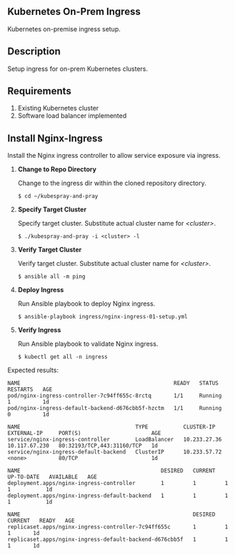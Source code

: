 ## Kubernetes On-Prem Ingress ##

Kubernetes on-premise ingress setup.

## Description ##

Setup ingress for on-prem Kubernetes clusters.

## Requirements ##

1. Existing Kubernetes cluster 
2. Software load balancer implemented

## Install Nginx-Ingress ##

Install the Nginx ingress controller to allow service exposure via ingress.  

1. __Change to Repo Directory__

    Change to the ingress dir within the cloned repository directory.  

   `$ cd ~/kubespray-and-pray`  

2. __Specify Target Cluster__

   Specify target cluster. Substitute actual cluster name for _\<cluster\>_. 

   `$ ./kubespray-and-pray -i <cluster> -l`  

3. __Verify Target Cluster__

   Verify target cluster. Substitute actual cluster name for _\<cluster\>_. 

   `$ ansible all -m ping`

4. __Deploy Ingress__

    Run Ansible playbook to deploy Nginx ingress.

   `$ ansible-playbook ingress/nginx-ingress-01-setup.yml`  

5. __Verify Ingress__

    Run Ansible playbook to validate Nginx ingress.

   `$ kubectl get all -n ingress`  

Expected results:
```
NAME                                                READY   STATUS    RESTARTS   AGE
pod/nginx-ingress-controller-7c94ff655c-8rctq       1/1     Running   1          1d
pod/nginx-ingress-default-backend-d676cbb5f-hzctm   1/1     Running   0          1d

NAME                                    TYPE           CLUSTER-IP     EXTERNAL-IP     PORT(S)                      AGE
service/nginx-ingress-controller        LoadBalancer   10.233.27.36   10.117.67.230   80:32193/TCP,443:31160/TCP   1d
service/nginx-ingress-default-backend   ClusterIP      10.233.57.72   <none>          80/TCP                       1d

NAME                                            DESIRED   CURRENT   UP-TO-DATE   AVAILABLE   AGE
deployment.apps/nginx-ingress-controller        1         1         1            1           1d
deployment.apps/nginx-ingress-default-backend   1         1         1            1           1d

NAME                                                      DESIRED   CURRENT   READY   AGE
replicaset.apps/nginx-ingress-controller-7c94ff655c       1         1         1       1d
replicaset.apps/nginx-ingress-default-backend-d676cbb5f   1         1         1       1d
```